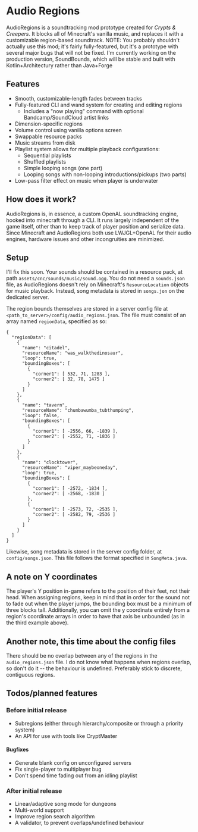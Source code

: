 # Audio Regions
AudioRegions is a soundtracking mod prototype created for *Crypts & Creepers*.
It blocks all of Minecraft's vanilla music, and replaces it with a customizable region-based soundtrack.
NOTE: You probably shouldn't actually use this mod; it's fairly fully-featured, but it's a prototype with
several major bugs that will not be fixed. I'm currently working on the production version, SoundBounds,
which will be stable and built with Kotlin+Architectury rather than Java+Forge

## Features
- Smooth, customizable-length fades between tracks
- Fully-featured CLI and wand system for creating and editing regions
  - Includes a "now playing" command with optional Bandcamp/SoundCloud artist links
- Dimension-specific regions
- Volume control using vanilla options screen
- Swappable resource packs
- Music streams from disk
- Playlist system allows for multiple playback configurations:
    - Sequential playlists
    - Shuffled playlists
    - Simple looping songs (one part)
    - Looping songs with non-looping introductions/pickups (two parts)
- Low-pass filter effect on music when player is underwater

## How does it work?
AudioRegions is, in essence, a custom OpenAL soundtracking engine, hooked into minecraft through a CLI.
It runs largely independent of the game itself, other than to keep track of player position and serialize data.
Since Minecraft and AudioRegions both use LWJGL+OpenAL for their audio engines, hardware issues and other incongruities
are minimized.

## Setup
I'll fix this soon. Your sounds should be contained in a resource pack, at path `assets/cnc/sounds/music/sound.ogg`.
You do not need a `sounds.json` file, as AudioRegions doesn't rely on Minecraft's `ResourceLocation` objects for
music playback. Instead, song metadata is stored in `songs.jon` on the dedicated server.

The region bounds themselves are stored in a server config file at `<path_to_server>/config/audio_regions.json`.
The file must consist of an array named `regionData`, specified as so:

```
{
  "regionData": [
    {
      "name": "citadel",
      "resourceName": "was_walkthedinosaur",
      "loop": true,
      "boundingBoxes": [
        {
          "corner1": [ 532, 71, 1283 ],
          "corner2": [ 32, 78, 1475 ]
        }
      ]
    },
    {
      "name": "tavern",
      "resourceName": "chumbawumba_tubthumping",
      "loop": false,
      "boundingBoxes": [
        {
          "corner1": [ -2556, 66, -1839 ],
          "corner2": [ -2552, 71, -1836 ]
        }
      ]
    },
    {
      "name": "clocktower",
      "resourceName": "viper_maybeoneday",
      "loop": true,
      "boundingBoxes": [
        {
          "corner1": [ -2572, -1834 ],
          "corner2": [ -2568, -1830 ]
        },
        {
          "corner1": [ -2573, 72, -2535 ],
          "corner2": [ -2582, 79, -2536 ]
        }
      ]
    }
  ]
}
```

Likewise, song metadata is stored in the server config folder, at `config/songs.json`. This file follows the format
specified in `SongMeta.java`.

## A note on Y coordinates
The player's Y position in-game refers to the position of their feet, not their head. When assigning regions, keep in
mind that in order for the sound not to fade out when the player jumps, the bounding box must be a minimum of three
blocks tall. Additionally, you can omit the y coordinate entirely from a region's coordinate arrays in order to have
that axis be unbounded (as in the third example above).
## Another note, this time about the config files
There should be no overlap between any of the regions in the `audio_regions.json` file. I do not know what happens when
regions overlap, so don't do it -- the behaviour is undefined. Preferably stick to discrete, contiguous regions.

## Todos/planned features
### Before initial release
- Subregions (either through hierarchy/composite or through a priority system)
- An API for use with tools like CryptMaster
#### Bugfixes
- Generate blank config on unconfigured servers
- Fix single-player to multiplayer bug
- Don't spend time fading out from an idling playlist
### After initial release
- Linear/adaptive song mode for dungeons
- Multi-world support
- Improve region search algorithm
- A validator, to prevent overlaps/undefined behaviour

